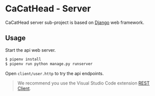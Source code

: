 # CaCatHead - Server

CaCatHead server sub-project is based on [Django](https://www.djangoproject.com/) web framework.

## Usage

Start the api web server.

```bash
$ pipenv install
$ pipenv run python manage.py runserver
```

Open `client/user.http` to try the api endpoints.

> We recommend you use the Visual Studio Code extension [REST Client](https://marketplace.visualstudio.com/items?itemName=humao.rest-client).
